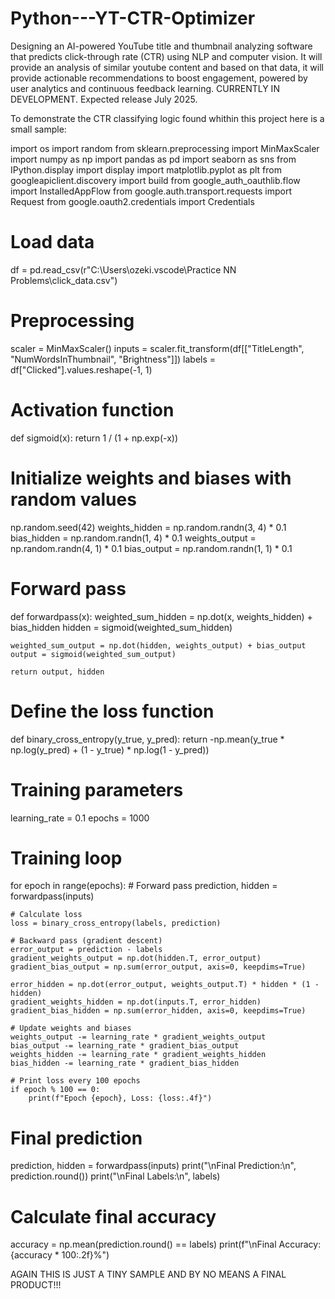 # Python---YT-CTR-Optimizer
Designing an AI-powered YouTube title and thumbnail analyzing software that predicts click-through rate (CTR) using NLP and computer vision. It will provide an analysis of similar youtube content and based on that data, it will provide actionable recommendations to boost engagement, powered by user analytics and continuous feedback learning. CURRENTLY IN DEVELOPMENT. Expected release July 2025.

To demonstrate the CTR classifying logic found whithin this project here is a small sample:

import os
import random
from sklearn.preprocessing import MinMaxScaler
import numpy as np
import pandas as pd
import seaborn as sns
from IPython.display import display
import matplotlib.pyplot as plt
from googleapiclient.discovery import build
from google_auth_oauthlib.flow import InstalledAppFlow
from google.auth.transport.requests import Request
from google.oauth2.credentials import Credentials

# Load data
df = pd.read_csv(r"C:\Users\ozeki\.vscode\Practice NN Problems\click_data.csv")

# Preprocessing
scaler = MinMaxScaler()
inputs = scaler.fit_transform(df[["TitleLength", "NumWordsInThumbnail", "Brightness"]])
labels = df["Clicked"].values.reshape(-1, 1)

# Activation function
def sigmoid(x):
    return 1 / (1 + np.exp(-x))

# Initialize weights and biases with random values
np.random.seed(42)
weights_hidden = np.random.randn(3, 4) * 0.1
bias_hidden = np.random.randn(1, 4) * 0.1
weights_output = np.random.randn(4, 1) * 0.1
bias_output = np.random.randn(1, 1) * 0.1

# Forward pass
def forwardpass(x):
    weighted_sum_hidden = np.dot(x, weights_hidden) + bias_hidden
    hidden = sigmoid(weighted_sum_hidden)

    weighted_sum_output = np.dot(hidden, weights_output) + bias_output
    output = sigmoid(weighted_sum_output)
    
    return output, hidden

# Define the loss function
def binary_cross_entropy(y_true, y_pred):
    return -np.mean(y_true * np.log(y_pred) + (1 - y_true) * np.log(1 - y_pred))

# Training parameters
learning_rate = 0.1
epochs = 1000

# Training loop
for epoch in range(epochs):
    # Forward pass
    prediction, hidden = forwardpass(inputs)
    
    # Calculate loss
    loss = binary_cross_entropy(labels, prediction)
    
    # Backward pass (gradient descent)
    error_output = prediction - labels
    gradient_weights_output = np.dot(hidden.T, error_output)
    gradient_bias_output = np.sum(error_output, axis=0, keepdims=True)
    
    error_hidden = np.dot(error_output, weights_output.T) * hidden * (1 - hidden)
    gradient_weights_hidden = np.dot(inputs.T, error_hidden)
    gradient_bias_hidden = np.sum(error_hidden, axis=0, keepdims=True)
    
    # Update weights and biases
    weights_output -= learning_rate * gradient_weights_output
    bias_output -= learning_rate * gradient_bias_output
    weights_hidden -= learning_rate * gradient_weights_hidden
    bias_hidden -= learning_rate * gradient_bias_hidden
    
    # Print loss every 100 epochs
    if epoch % 100 == 0:
        print(f"Epoch {epoch}, Loss: {loss:.4f}")

# Final prediction
prediction, hidden = forwardpass(inputs)
print("\nFinal Prediction:\n", prediction.round())
print("\nFinal Labels:\n", labels)

# Calculate final accuracy
accuracy = np.mean(prediction.round() == labels)
print(f"\nFinal Accuracy: {accuracy * 100:.2f}%")

AGAIN THIS IS JUST A TINY SAMPLE AND BY NO MEANS A FINAL PRODUCT!!!


